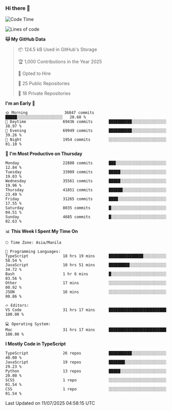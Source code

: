 ### Hi there 👋

<!--START_SECTION:waka-->
![Code Time](http://img.shields.io/badge/Code%20Time-1%2C937%20hrs%2046%20mins-blue)

![Lines of code](https://img.shields.io/badge/From%20Hello%20World%20I%27ve%20Written-67.8%20million%20lines%20of%20code-blue)

**🐱 My GitHub Data** 

> 📦 124.5 kB Used in GitHub's Storage 
 > 
> 🏆 1,000 Contributions in the Year 2025
 > 
> 💼 Opted to Hire
 > 
> 📜 25 Public Repositories 
 > 
> 🔑 18 Private Repositories 
 > 
**I'm an Early 🐤** 

```text
🌞 Morning                36847 commits       █████░░░░░░░░░░░░░░░░░░░░   20.68 % 
🌆 Daytime                69436 commits       ██████████░░░░░░░░░░░░░░░   38.97 % 
🌃 Evening                69949 commits       ██████████░░░░░░░░░░░░░░░   39.26 % 
🌙 Night                  1954 commits        ░░░░░░░░░░░░░░░░░░░░░░░░░   01.10 % 
```
📅 **I'm Most Productive on Thursday** 

```text
Monday                   22880 commits       ███░░░░░░░░░░░░░░░░░░░░░░   12.84 % 
Tuesday                  33909 commits       █████░░░░░░░░░░░░░░░░░░░░   19.03 % 
Wednesday                35561 commits       █████░░░░░░░░░░░░░░░░░░░░   19.96 % 
Thursday                 41851 commits       ██████░░░░░░░░░░░░░░░░░░░   23.49 % 
Friday                   31265 commits       ████░░░░░░░░░░░░░░░░░░░░░   17.55 % 
Saturday                 8035 commits        █░░░░░░░░░░░░░░░░░░░░░░░░   04.51 % 
Sunday                   4685 commits        █░░░░░░░░░░░░░░░░░░░░░░░░   02.63 % 
```


📊 **This Week I Spent My Time On** 

```text
🕑︎ Time Zone: Asia/Manila

💬 Programming Languages: 
TypeScript               18 hrs 19 mins      ███████████████░░░░░░░░░░   58.54 % 
JavaScript               10 hrs 51 mins      █████████░░░░░░░░░░░░░░░░   34.72 % 
Bash                     1 hr 6 mins         █░░░░░░░░░░░░░░░░░░░░░░░░   03.56 % 
Other                    17 mins             ░░░░░░░░░░░░░░░░░░░░░░░░░   00.92 % 
JSON                     16 mins             ░░░░░░░░░░░░░░░░░░░░░░░░░   00.86 % 

🔥 Editors: 
VS Code                  31 hrs 17 mins      █████████████████████████   100.00 % 

💻 Operating System: 
Mac                      31 hrs 17 mins      █████████████████████████   100.00 % 
```

**I Mostly Code in TypeScript** 

```text
TypeScript               26 repos            ██████████░░░░░░░░░░░░░░░   40.00 % 
JavaScript               19 repos            ███████░░░░░░░░░░░░░░░░░░   29.23 % 
Python                   13 repos            █████░░░░░░░░░░░░░░░░░░░░   20.00 % 
SCSS                     1 repo              ░░░░░░░░░░░░░░░░░░░░░░░░░   01.54 % 
CSS                      1 repo              ░░░░░░░░░░░░░░░░░░░░░░░░░   01.54 % 
```




 Last Updated on 11/07/2025 04:58:15 UTC
<!--END_SECTION:waka-->
